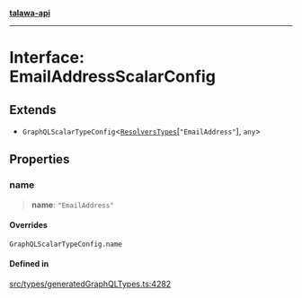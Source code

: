 [**talawa-api**](../../../README.md)

***

# Interface: EmailAddressScalarConfig

## Extends

- `GraphQLScalarTypeConfig`\<[`ResolversTypes`](../type-aliases/ResolversTypes.md)\[`"EmailAddress"`\], `any`\>

## Properties

### name

> **name**: `"EmailAddress"`

#### Overrides

`GraphQLScalarTypeConfig.name`

#### Defined in

[src/types/generatedGraphQLTypes.ts:4282](https://github.com/Suyash878/talawa-api/blob/b5a9d8b4a1ea678a3d6f5b710b3721f91a3052fc/src/types/generatedGraphQLTypes.ts#L4282)
